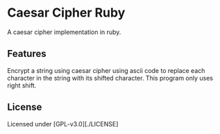 # Caesar Cipher Ruby

A caesar cipher implementation in ruby.

## Features

Encrypt a string using caesar cipher using ascii code to replace each character 
in the string with its shifted character. This program only uses right shift.

## License

Licensed under [GPL-v3.0][./LICENSE]
